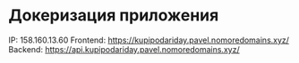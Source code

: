 # Докеризация приложения

IP: 158.160.13.60 
Frontend: https://kupipodariday.pavel.nomoredomains.xyz/ 
Backend: https://api.kupipodariday.pavel.nomoredomains.xyz/